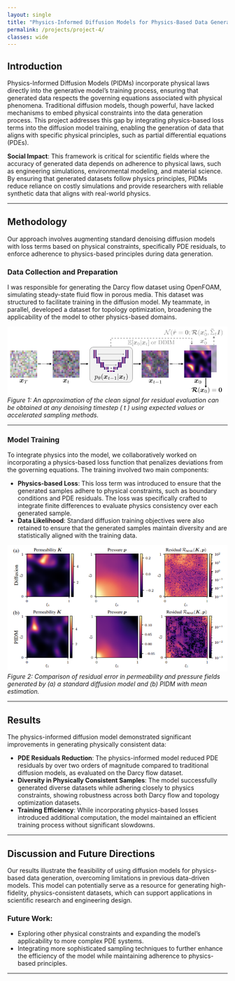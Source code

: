 ```yaml
---
layout: single
title: "Physics-Informed Diffusion Models for Physics-Based Data Generation"
permalink: /projects/project-4/
classes: wide
---
```


## Introduction

Physics-Informed Diffusion Models (PIDMs) incorporate physical laws directly into the generative model’s training process, ensuring that generated data respects the governing equations associated with physical phenomena. Traditional diffusion models, though powerful, have lacked mechanisms to embed physical constraints into the data generation process. This project addresses this gap by integrating physics-based loss terms into the diffusion model training, enabling the generation of data that aligns with specific physical principles, such as partial differential equations (PDEs).

**Social Impact**: This framework is critical for scientific fields where the accuracy of generated data depends on adherence to physical laws, such as engineering simulations, environmental modeling, and material science. By ensuring that generated datasets follow physics principles, PIDMs reduce reliance on costly simulations and provide researchers with reliable synthetic data that aligns with real-world physics.

---

## Methodology

Our approach involves augmenting standard denoising diffusion models with loss terms based on physical constraints, specifically PDE residuals, to enforce adherence to physics-based principles during data generation.

### Data Collection and Preparation

I was responsible for generating the Darcy flow dataset using OpenFOAM, simulating steady-state fluid flow in porous media. This dataset was structured to facilitate training in the diffusion model. My teammate, in parallel, developed a dataset for topology optimization, broadening the applicability of the model to other physics-based domains.

![Residual Approximation in PIDM](/images/approximation_residual.png)  
*Figure 1: An approximation of the clean signal for residual evaluation can be obtained at any denoising timestep \( t \) using expected values or accelerated sampling methods.*

---

### Model Training

To integrate physics into the model, we collaboratively worked on incorporating a physics-based loss function that penalizes deviations from the governing equations. The training involved two main components:

- **Physics-based Loss**: This loss term was introduced to ensure that the generated samples adhere to physical constraints, such as boundary conditions and PDE residuals. The loss was specifically crafted to integrate finite differences to evaluate physics consistency over each generated sample.
- **Data Likelihood**: Standard diffusion training objectives were also retained to ensure that the generated samples maintain diversity and are statistically aligned with the training data.

![Generated Permeability and Pressure Fields in PIDM](/images/darcy_flow_residual.png)  
*Figure 2: Comparison of residual error in permeability and pressure fields generated by (a) a standard diffusion model and (b) PIDM with mean estimation.*

---

## Results

The physics-informed diffusion model demonstrated significant improvements in generating physically consistent data:

- **PDE Residuals Reduction**: The physics-informed model reduced PDE residuals by over two orders of magnitude compared to traditional diffusion models, as evaluated on the Darcy flow dataset.
- **Diversity in Physically Consistent Samples**: The model successfully generated diverse datasets while adhering closely to physics constraints, showing robustness across both Darcy flow and topology optimization datasets.
- **Training Efficiency**: While incorporating physics-based losses introduced additional computation, the model maintained an efficient training process without significant slowdowns.

---

## Discussion and Future Directions

Our results illustrate the feasibility of using diffusion models for physics-based data generation, overcoming limitations in previous data-driven models. This model can potentially serve as a resource for generating high-fidelity, physics-consistent datasets, which can support applications in scientific research and engineering design.

### Future Work:

- Exploring other physical constraints and expanding the model’s applicability to more complex PDE systems.
- Integrating more sophisticated sampling techniques to further enhance the efficiency of the model while maintaining adherence to physics-based principles.

---

